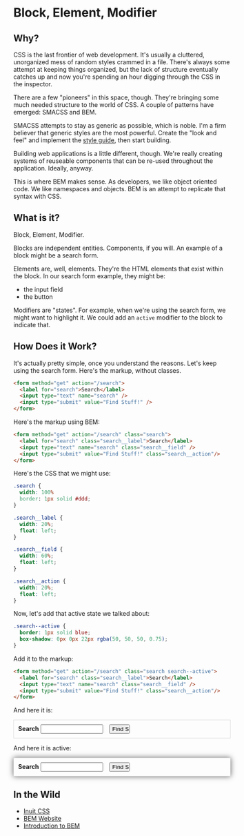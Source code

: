 # Block, Element, Modifier

## Why?

CSS is the last frontier of web development. It's usually a cluttered,
unorganized mess of random styles crammed in a file. There's always some
attempt at keeping things organized, but the lack of structure
eventually catches up and now you're spending an hour digging through
the CSS in the inspector.

There are a few "pioneers" in this space, though. They're bringing some
much needed structure to the world of CSS. A couple of patterns have
emerged: SMACSS and BEM.

SMACSS attempts to stay as generic as possible, which is noble. I'm a
firm believer that generic styles are the most powerful. Create the
"look and feel" and implement the [style guide][kristin], then start
building.

Building web applications is a little different, though. We're really
creating systems of reuseable components that can be re-used throughout
the application. Ideally, anyway.

This is where BEM makes sense. As developers, we like object oriented
code. We like namespaces and objects. BEM is an attempt to replicate
that syntax with CSS.

## What is it?

Block, Element, Modifier.

Blocks are independent entities. Components, if you will. An example of
a block might be a search form.

Elements are, well, elements. They're the HTML elements that exist
within the block. In our search form example, they might be:

* the input field
* the button

Modifiers are "states". For example, when we're using the search form,
we might want to highlight it. We could add an `active` modifier to the
block to indicate that.

## How Does it Work?

It's actually pretty simple, once you understand the reasons. Let's keep
using the search form. Here's the markup, without classes.

```html
<form method="get" action="/search">
  <label for="search">Search</label>
  <input type="text" name="search" />
  <input type="submit" value="Find Stuff!" />
</form>
```

Here's the markup using BEM:

```html
<form method="get" action="/search" class="search">
  <label for="search" class="search__label">Search</label>
  <input type="text" name="search" class="search__field" />
  <input type="submit" value="Find Stuff!" class="search__action"/>
</form>
```

Here's the CSS that we might use:

```css
.search {
  width: 100%
  border: 1px solid #ddd;
}

.search__label {
  width: 20%;
  float: left;
}

.search__field {
  width: 60%;
  float: left;
}

.search__action {
  width: 20%;
  float: left;
}
```

Now, let's add that active state we talked about:

```css
.search--active {
  border: 1px solid blue;
  box-shadow: 0px 0px 22px rgba(50, 50, 50, 0.75);
}
```

Add it to the markup:

```html
<form method="get" action="/search" class="search search--active">
  <label for="search" class="search__label">Search</label>
  <input type="text" name="search" class="search__field" />
  <input type="submit" value="Find Stuff!" class="search__action"/>
</form>
```

And here it is:

<style type="text/css">
  .search {
    border: 1px solid #ddd;
    padding: 10px;
  }

  .search__label {
    font-weight: bold;
  }

  .search__field {
    width: 30%;
    margin-right: 10px;
  }

  .search__action {
    width: 10%;
  }

  .search--active {
    box-shadow: 0px 0px 12px rgba(50, 50, 50, 0.75);
  }
</style>

<form method="get" action="/search" class="search">
  <label for="search" class="search__label">Search</label>
  <input type="text" name="search" class="search__field" />
  <input type="submit" value="Find Stuff!" class="search__action"/>
</form>

And here it is active:

<form method="get" action="/search" class="search search--active">
  <label for="search" class="search__label">Search</label>
  <input type="text" name="search" class="search__field" />
  <input type="submit" value="Find Stuff!" class="search__action"/>
</form>

## In the Wild

* [Inuit CSS](http://inuitcss.com/)
* [BEM Website](http://bem.info)
* [Introduction to BEM](http://csswizardry.com/2013/01/mindbemding-getting-your-head-round-bem-syntax/)

[kristin]: http://gaslight.co/blog/style-guides-or-how-i-learned-to-stop-worrying-and-love-the-grid

